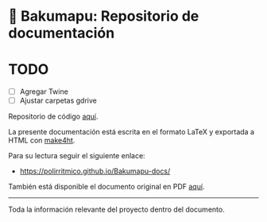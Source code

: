 # :book: Bakumapu: Repositorio de documentación

# TODO

- [ ] Agregar Twine
- [ ] Ajustar carpetas gdrive

Repositorio de código [aquí](https://github.com/polirritmico/Bakumapu).

La presente documentación está escrita en el formato LaTeX y exportada a HTML con [make4ht](https://ctan.org/pkg/make4ht).

Para su lectura seguir el siguiente enlace:
- https://polirritmico.github.io/Bakumapu-docs/

También está disponible el documento original en PDF [aquí](https://github.com/polirritmico/Bakumapu-docs/raw/main/main.pdf).

---

Toda la información relevante del proyecto dentro del documento.
